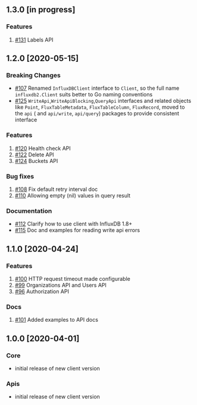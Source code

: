 ## 1.3.0 [in progress]
### Features
1. [#131](https://github.com/influxdata/influxdb-client-go/pull/131) Labels API

## 1.2.0 [2020-05-15]
### Breaking Changes
 - [#107](https://github.com/influxdata/influxdb-client-go/pull/107) Renamed `InfluxDBClient` interface to `Client`, so the full name `influxdb2.Client` suits better to Go naming conventions
 - [#125](https://github.com/influxdata/influxdb-client-go/pull/125) `WriteApi`,`WriteApiBlocking`,`QueryApi` interfaces and related objects like `Point`, `FluxTableMetadata`, `FluxTableColumn`, `FluxRecord`, moved to the `api` ( and `api/write`, `api/query`) packages
 to provide consistent interface 
 
### Features
1. [#120](https://github.com/influxdata/influxdb-client-go/pull/120) Health check API   
1. [#122](https://github.com/influxdata/influxdb-client-go/pull/122) Delete API
1. [#124](https://github.com/influxdata/influxdb-client-go/pull/124) Buckets API

### Bug fixes 
1. [#108](https://github.com/influxdata/influxdb-client-go/issues/108) Fix default retry interval doc
1. [#110](https://github.com/influxdata/influxdb-client-go/issues/110) Allowing empty (nil) values in query result

### Documentation
 - [#112](https://github.com/influxdata/influxdb-client-go/pull/112) Clarify how to use client with InfluxDB 1.8+
 - [#115](https://github.com/influxdata/influxdb-client-go/pull/115) Doc and examples for reading write api errors 

## 1.1.0 [2020-04-24]
### Features
1. [#100](https://github.com/influxdata/influxdb-client-go/pull/100)  HTTP request timeout made configurable
1. [#99](https://github.com/influxdata/influxdb-client-go/pull/99)  Organizations API and Users API
1. [#96](https://github.com/influxdata/influxdb-client-go/pull/96)  Authorization API

### Docs
1. [#101](https://github.com/influxdata/influxdb-client-go/pull/101) Added examples to API docs

## 1.0.0 [2020-04-01]
### Core

- initial release of new client version

### Apis

- initial release of new client version